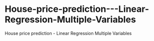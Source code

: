 # House-price-prediction---Linear-Regression-Multiple-Variables
House price prediction - Linear Regression Multiple Variables
